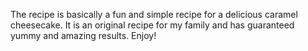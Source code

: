 The recipe is basically a fun and simple recipe for a delicious caramel cheesecake. It is an original recipe for my family and has guaranteed yummy and amazing results. Enjoy!